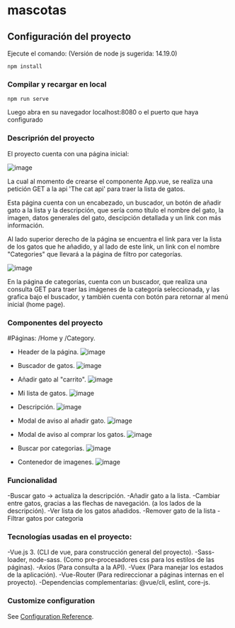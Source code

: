 # mascotas

## Configuración del proyecto

Ejecute el comando:
(Versión de node js sugerida: 14.19.0)
```
npm install
```

### Compilar y recargar en local
```
npm run serve
```
Luego abra en su navegador localhost:8080 o el puerto que haya configurado

### Descriprión del proyecto

El proyecto cuenta con una página inicial:

![image](https://user-images.githubusercontent.com/80132275/153859640-e568efb3-7bda-4b65-83cc-8def8253c51d.png)

La cual al momento de crearse el componente App.vue, se realiza una petición GET a la api 'The cat api' para traer la lista de gatos.

Esta página cuenta con un encabezado, un buscador, un botón de añadir gato a la lista y la descripción, que sería como título el nombre del gato, la imagen, datos generales del gato, descipción detallada y un link con más información.

Al lado superior derecho de la página se encuentra el link para ver la lista de los gatos que he añadido, y al lado de este link, un link con el nombre "Categories" que llevará a la página de filtro por categorías.

![image](https://user-images.githubusercontent.com/80132275/153859899-2a785c96-76cb-4cea-8f5f-c9ece0ea3af7.png)


En la página de categorías, cuenta con un buscador, que realiza una consulta GET para traer las imágenes de la categoría seleccionada, y las grafica bajo el buscador, y también cuenta con botón para retornar al menú inicial (home page).

### Componentes del proyecto

#Páginas: /Home y /Category.

- Header de la página.
![image](https://user-images.githubusercontent.com/80132275/153861083-2ee516d0-8a11-4b7d-90c6-d2f0049adb26.png)

- Buscador de gatos.
![image](https://user-images.githubusercontent.com/80132275/153861151-b4f86c19-6142-47eb-8c03-5ba863654220.png)

- Añadir gato al "carrito".
![image](https://user-images.githubusercontent.com/80132275/153861200-a5248fd9-f873-4983-8d66-bde2b63ad8c1.png)

- Mi lista de gatos.
![image](https://user-images.githubusercontent.com/80132275/153861326-5f3ae3e1-5fff-46a6-91ec-541214f7a01b.png)

- Descripción.
![image](https://user-images.githubusercontent.com/80132275/153861440-855de249-2e8e-4d09-997c-cad14577eb93.png)

- Modal de aviso al añadir gato.
![image](https://user-images.githubusercontent.com/80132275/153861555-785d5c80-a95e-4bde-8ce4-b6c0bb2228f8.png)

- Modal de aviso al comprar los gatos.
![image](https://user-images.githubusercontent.com/80132275/153861626-95fddc71-9170-4e3e-96c4-d00b528bf690.png)

- Buscar por categorias.
![image](https://user-images.githubusercontent.com/80132275/153861698-9bc675b7-577d-4f39-81a6-a7b9b8ff2227.png)

- Contenedor de imagenes.
![image](https://user-images.githubusercontent.com/80132275/153861741-df677e0b-21b3-4c21-b337-3cd06e657e45.png)

### Funcionalidad 

-Buscar gato -> actualiza la descripción.
-Añadir gato a la lista.
-Cambiar entre gatos, gracias a las flechas de navegación. (a los lados de la descripción).
-Ver lista de los gatos añadidos.
-Remover gato de la lista
-Filtrar gatos por categoria

### Tecnologías usadas en el proyecto:

-Vue.js 3. (CLI de vue, para construcción general del proyecto).
-Sass-loader, node-sass. (Como pre-procesadores css para los estilos de las páginas).
-Axios (Para consulta a la API).
-Vuex (Para manejar los estados de la aplicación).
-Vue-Router (Para redireccionar a páginas internas en el proyecto).
-Dependencias complementarias: @vue/cli, eslint, core-js.


### Customize configuration
See [Configuration Reference](https://cli.vuejs.org/config/).
